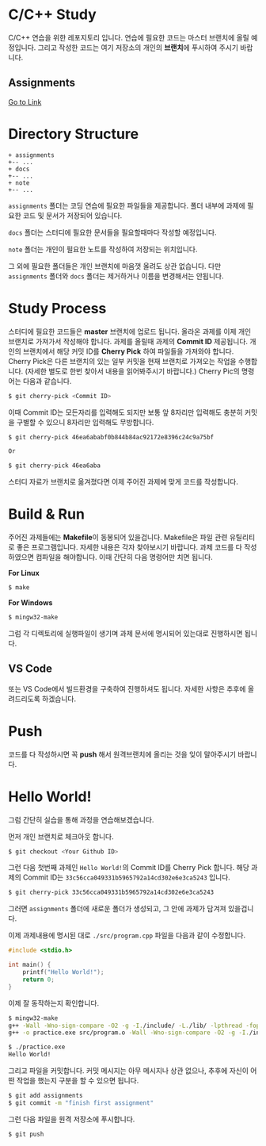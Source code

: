 # C/C++ Study
C/C++ 연습을 위한 레포지토리 입니다. 연습에 필요한 코드는 마스터 브랜치에 올릴 예정입니다. 그리고 작성한 코드는 여기 저장소의 개인의 **브랜치**에 푸시하여 주시기 바랍니다.

## Assignments
[Go to Link](https://github.com/zizaksa/prac-cpp/wiki/Cpp-%EC%8A%A4%ED%84%B0%EB%94%94)

# Directory Structure
```
+ assignments
+-- ...
+ docs
+-- ...
+ note
+-- ...
```

`assignments` 폴더는 코딩 연습에 필요한 파일들을 제공합니다. 폴더 내부에 과제에 필요한 코드 및 문서가 저장되어 있습니다.

`docs` 폴더는 스터디에 필요한 문서들을 필요할때마다 작성할 예정입니다. 

`note` 폴더는 개인이 필요한 노트를 작성하여 저장되는 위치입니다.

그 외에 필요한 폴더들은 개인 브랜치에 마음껏 올려도 상관 없습니다. 다만 `assignments` 폴더와 `docs` 폴더는 제거하거나 이름을 변경해서는 안됩니다.

# Study Process

스터디에 필요한 코드들은 **master** 브랜치에 업로드 됩니다. 올라온 과제를 이제 개인 브랜치로 가져가서 작성해야 합니다. 과제를 올릴때 과제의 **Commit ID** 제공됩니다. 개인의 브랜치에서 해당 커밋 ID를 **Cherry Pick** 하여 파일들을 가져와야 합니다. Cherry Pick은 다른 브랜치의 있는 일부 커밋을 현재 브랜치로 가져오는 작업을 수행합니다. (자세한 별도로 한번 찾아서 내용을 읽어봐주시기 바랍니다.) Cherry Pic의 명령어는 다음과 같습니다.

```sh
$ git cherry-pick <Commit ID>
```

이때 Commit ID는 모든자리를 입력해도 되지만 보통 앞 8자리만 입력해도 충분히 커밋을 구별할 수 있으니 8자리만 입력해도 무방합니다.

```sh
$ git cherry-pick 46ea6ababf0b844b84ac92172e8396c24c9a75bf

Or

$ git cherry-pick 46ea6aba
```

스터디 자료가 브랜치로 옮겨졌다면 이제 주어진 과제에 맞게 코드를 작성합니다.

# Build & Run

주어진 과제들에는 **Makefile**이 동봉되어 있을겁니다. Makefile은 파일 관련 유틸리티로 좋은 프로그램입니다. 자세한 내용은 각자 찾아보시기 바랍니다. 과제 코드를 다 작성하였으면 컴파일을 해야합니다. 이때 간단히 다음 명령어만 치면 됩니다.

**For Linux**
```sh
$ make
```

**For Windows**
```sh
$ mingw32-make
```

그럼 각 디렉토리에 실행파일이 생기며 과제 문서에 명시되어 있는대로 진행하시면 됩니다.

## VS Code
또는 VS Code에서 빌드환경을 구축하여 진행하셔도 됩니다. 자세한 사항은 추후에 올려드리도록 하겠습니다.

# Push

코드를 다 작성하시면 꼭 **push** 해서 원격브랜치에 올리는 것을 잊이 말아주시기 바랍니다.

# Hello World!

그럼 간단히 실습을 통해 과정을 연습해보겠습니다.

먼저 개인 브랜치로 체크아웃 합니다.

```sh
$ git checkout <Your Github ID>
```

그런 다음 첫번째 과제인 `Hello World!`의 Commit ID를 Cherry Pick 합니다. 해당 과제의 Commit ID는 `33c56cca049331b5965792a14cd302e6e3ca5243` 입니다.

```sh
$ git cherry-pick 33c56cca049331b5965792a14cd302e6e3ca5243
```

그러면 `assignments` 폴더에 새로운 폴더가 생성되고, 그 안에 과제가 담겨져 있을겁니다.

이제 과제내용에 명시된 대로 `./src/program.cpp` 파일을 다음과 같이 수정합니다.

```cpp
#include <stdio.h>

int main() {
    printf("Hello World!");
    return 0;
}
```

이제 잘 동작하는지 확인합니다.

```sh
$ mingw32-make
g++ -Wall -Wno-sign-compare -O2 -g -I./include/ -L./lib/ -lpthread -fopenmp --std=c++11   -c -o src/program.o src/program.cpp
g++ -o practice.exe src/program.o -Wall -Wno-sign-compare -O2 -g -I./include/ -L./lib/ -lpthread -fopenmp --std=c++11

$ ./practice.exe
Hello World!
```

그리고 파일을 커밋합니다. 커밋 메시지는 아무 메시지나 상관 없으나, 추후에 자신이 어떤 작업을 했는지 구분을 할 수 있으면 됩니다.

```sh
$ git add assignments
$ git commit -m "finish first assignment"
```

그런 다음 파일을 원격 저장소에 푸시합니다.

```sh
$ git push
```
